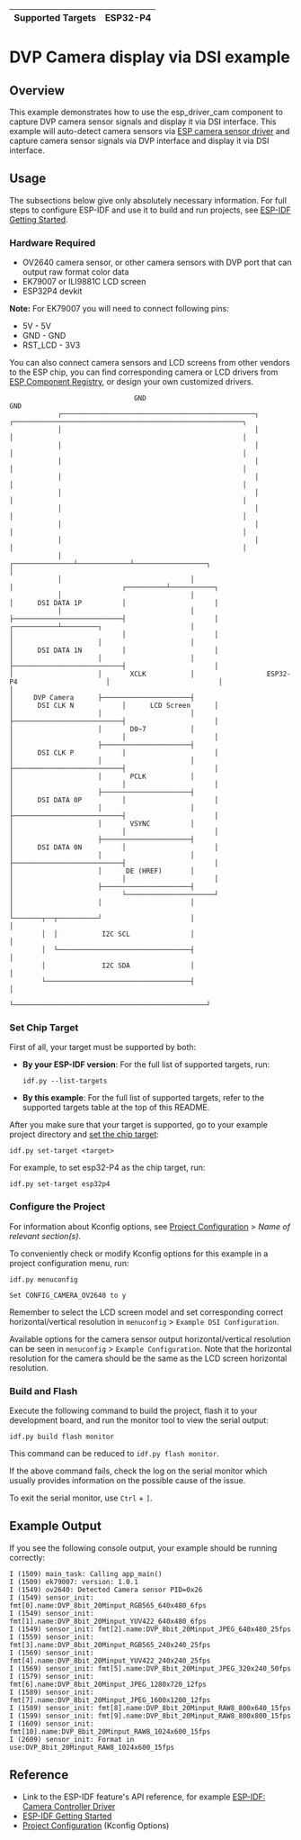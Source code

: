 | Supported Targets | ESP32-P4 |
| ----------------- | -------- |


# DVP Camera display via DSI example

## Overview

This example demonstrates how to use the esp_driver_cam component to capture DVP camera sensor signals and display it via DSI interface. This example will auto-detect camera sensors via [ESP camera sensor driver](https://components.espressif.com/components/espressif/esp_cam_sensor) and capture camera sensor signals via DVP interface and display it via DSI interface.

## Usage

The subsections below give only absolutely necessary information. For full steps to configure ESP-IDF and use it to build and run projects, see [ESP-IDF Getting Started](https://docs.espressif.com/projects/esp-idf/en/latest/get-started/index.html#get-started).


### Hardware Required

- OV2640 camera sensor, or other camera sensors with DVP port that can output raw format color data
- EK79007 or ILI9881C LCD screen
- ESP32P4 devkit

**Note:** For EK79007 you will need to connect following pins:
- 5V - 5V
- GND - GND
- RST_LCD - 3V3

You can also connect camera sensors and LCD screens from other vendors to the ESP chip, you can find corresponding camera or LCD drivers from [ESP Component Registry](https://components.espressif.com), or design your own customized drivers.


                                   GND                                                                   GND
                ┌────────────────────────────────────────────────┐             ┌─────────────────────────────────────────────────────────┐
                │                                                │             │                                                         │
                │                                                │             │                                                         │
                │                                                │             │                                                         │
                │                                                │             │                                                         │
                │                                                │             │                                                         │
                │                                                │             │                                                         │
                │                                                │             │                                                         │
                │                                                │             │                                                         │
                │                                ┌───────────────┴─────────────┴──────────────────┐                                      │
                │                                │                                                │                           ┌──────────┴───────────┐
                │                                │                                                │      DSI DATA 1P          │                      │
                │                                │                                                ├───────────────────────────┤                      │
    ┌───────────┴─────────┐                      │                                                │                           │                      │
    │                     │                      │                                                │      DSI DATA 1N          │                      │
    │                     │                      │                                                ├───────────────────────────┤                      │
    │                     │       XCLK           │                  ESP32-P4                      │                           │                      │
    │     DVP Camera      ├──────────────────────┤                                                │      DSI CLK N            │      LCD Screen      │
    │                     │                      │                                                ├───────────────────────────┤                      │
    │                     │       D0~7           │                                                │                           │                      │
    │                     ├──────────────────────┤                                                │      DSI CLK P            │                      │
    │                     │                      │                                                ├───────────────────────────┤                      │
    │                     │       PCLK           │                                                │                           │                      │
    │                     ├──────────────────────┤                                                │      DSI DATA 0P          │                      │
    │                     │                      │                                                ├───────────────────────────┤                      │
    │                     │       VSYNC          │                                                │                           │                      │
    │                     ├──────────────────────┤                                                │      DSI DATA 0N          │                      │
    │                     │                      │                                                ├───────────────────────────┤                      │
    │                     │      DE (HREF)       │                                                │                           │                      │
    │                     ├──────────────────────┤                                                │                           └──────────────────────┘
    │                     │                      │                                                │
    └───────┬──┬──────────┘                      │                                                │
            │  │           I2C SCL               │                                                │
            │  └─────────────────────────────────┤                                                │
            │              I2C SDA               │                                                │
            └────────────────────────────────────┤                                                │
                                                 └────────────────────────────────────────────────┘


### Set Chip Target

First of all, your target must be supported by both:

- **By your ESP-IDF version**: For the full list of supported targets, run:
  ```
  idf.py --list-targets
  ```
- **By this example**: For the full list of supported targets,  refer to the supported targets table at the top of this README.

After you make sure that your target is supported, go to your example project directory and [set the chip target](https://docs.espressif.com/projects/esp-idf/en/latest/api-guides/tools/idf-py.html#select-the-target-chip-set-target):

```
idf.py set-target <target>
```

For example, to set esp32-P4 as the chip target, run:

```
idf.py set-target esp32p4
```


### Configure the Project

For information about Kconfig options, see [Project Configuration](https://docs.espressif.com/projects/esp-idf/en/latest/api-reference/kconfig.html) > _Name of relevant section(s)_.

To conveniently check or modify Kconfig options for this example in a project configuration menu, run:

```
idf.py menuconfig
```

```
Set CONFIG_CAMERA_OV2640 to y
```

Remember to select the LCD screen model and set corresponding correct horizontal/vertical resolution in ``menuconfig`` > ``Example DSI Configuration``.

Available options for the camera sensor output horizontal/vertical resolution can be seen in ``menuconfig`` > ``Example Configuration``. Note that the horizontal resolution for the camera should be the same as the LCD screen horizontal resolution.


### Build and Flash

Execute the following command to build the project, flash it to your development board, and run the monitor tool to view the serial output:

```
idf.py build flash monitor
```

This command can be reduced to `idf.py flash monitor`.

If the above command fails, check the log on the serial monitor which usually provides information on the possible cause of the issue.

To exit the serial monitor, use `Ctrl` + `]`.


## Example Output

If you see the following console output, your example should be running correctly:

```
I (1509) main_task: Calling app_main()
I (1509) ek79007: version: 1.0.1
I (1549) ov2640: Detected Camera sensor PID=0x26
I (1549) sensor_init: fmt[0].name:DVP_8bit_20Minput_RGB565_640x480_6fps
I (1549) sensor_init: fmt[1].name:DVP_8bit_20Minput_YUV422_640x480_6fps
I (1549) sensor_init: fmt[2].name:DVP_8bit_20Minput_JPEG_640x480_25fps
I (1559) sensor_init: fmt[3].name:DVP_8bit_20Minput_RGB565_240x240_25fps
I (1569) sensor_init: fmt[4].name:DVP_8bit_20Minput_YUV422_240x240_25fps
I (1569) sensor_init: fmt[5].name:DVP_8bit_20Minput_JPEG_320x240_50fps
I (1579) sensor_init: fmt[6].name:DVP_8bit_20Minput_JPEG_1280x720_12fps
I (1589) sensor_init: fmt[7].name:DVP_8bit_20Minput_JPEG_1600x1200_12fps
I (1589) sensor_init: fmt[8].name:DVP_8bit_20Minput_RAW8_800x640_15fps
I (1599) sensor_init: fmt[9].name:DVP_8bit_20Minput_RAW8_800x800_15fps
I (1609) sensor_init: fmt[10].name:DVP_8bit_20Minput_RAW8_1024x600_15fps
I (2609) sensor_init: Format in use:DVP_8bit_20Minput_RAW8_1024x600_15fps
```


## Reference

- Link to the ESP-IDF feature's API reference, for example [ESP-IDF: Camera Controller Driver](https://docs.espressif.com/projects/esp-idf/en/latest/api-reference/peripherals/camera_driver.html)
- [ESP-IDF Getting Started](https://docs.espressif.com/projects/esp-idf/en/latest/get-started/index.html#get-started)
- [Project Configuration](https://docs.espressif.com/projects/esp-idf/en/latest/api-reference/kconfig.html) (Kconfig Options)
